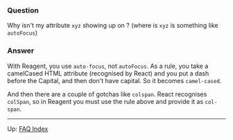 ### Question

Why isn't my attribute `xyz` showing up on <some-element>?  (where is `xyz` is something like `autoFocus`)

### Answer

With Reagent, you use `auto-focus`, not `autoFocus`. As a rule, you take a camelCased HTML attribute 
(recognised by React) and you put a dash before the Capital, and then don't have capital. So it becomes `camel-cased`. 

And then there are a couple of gotchas like `colspan`.  React recognises `colSpan`, so in Reagent 
you must use the rule above and provide it as `col-span`. 

***

Up:  [FAQ Index](README.md)&nbsp;&nbsp;&nbsp;&nbsp;&nbsp;&nbsp;
